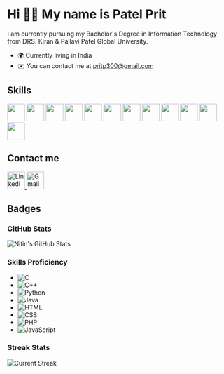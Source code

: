 # Hi 👋🏻 My name is Patel Prit
I am currently pursuing my Bachelor's Degree in Information Technology from DRS. Kiran & Pallavi Patel Global University.

- 🌍  Currently living in India
- ✉️  You can contact me at pritp300@gmail.com

<h2>Skills</h2>
<p align="left">
  <img src="https://cdn.jsdelivr.net/gh/devicons/devicon/icons/c/c-original.svg" width="40" height="40"/>
  <img src="https://cdn.jsdelivr.net/gh/devicons/devicon/icons/cplusplus/cplusplus-original.svg" width="40" height="40"/>
  <img src="https://cdn.jsdelivr.net/gh/devicons/devicon/icons/python/python-original.svg" width="40" height="40"/>
  <img src="https://cdn.jsdelivr.net/gh/devicons/devicon/icons/java/java-original.svg" width="40" height="40"/>
  <img src="https://cdn.jsdelivr.net/gh/devicons/devicon/icons/html5/html5-original.svg" width="40" height="40"/>
  <img src="https://cdn.jsdelivr.net/gh/devicons/devicon/icons/css3/css3-original.svg" width="40" height="40"/>
  <img src="https://cdn.jsdelivr.net/gh/devicons/devicon/icons/php/php-original.svg" width="40" height="40"/>
  <img src="https://cdn.jsdelivr.net/gh/devicons/devicon/icons/javascript/javascript-original.svg" width="40" height="40"/>
  <img src="https://cdn.jsdelivr.net/gh/devicons/devicon/icons/figma/figma-original.svg" width="40" height="40"/>
   <img src="https://cdn.jsdelivr.net/gh/devicons/devicon/icons/nodejs/nodejs-original.svg" width="40" height="40"/>
   <img src="https://cdn.jsdelivr.net/gh/devicons/devicon/icons/react/react-original.svg" width="40" height="40"/>
   <img src="https://cdn.jsdelivr.net/gh/devicons/devicon/icons/mongodb/mongodb-original.svg" width="40" height="40"/>
</p>
</p>

</p>
<h2>Contact me</h2>
<p align="left">
  <a href="https://www.linkedin.com/in/prit-patel2508?utm_source=share&utm_campaign=share_via&utm_content=profile&utm_medium=android_app" target="_blank">
    <img src="https://cdn-icons-png.flaticon.com/512/174/174857.png" width="40" height="40" alt="LinkedIn"/>
  </a>
  <a href="mailto:pritp300@gmail.com" target="_blank">
    <img src="https://cdn-icons-png.flaticon.com/512/732/732200.png" width="40" height="40" alt="Gmail"/>
  </a>
</p>
<h2>Badges</h2>


### GitHub Stats

![Nitin's GitHub Stats](https://github-readme-stats.vercel.app/api?username=Patelprit09&count_private=true&show_icons=true&theme=radical)

### Skills Proficiency

- ![C](https://img.shields.io/badge/C-80%25-4CAF50?style=flat-square)
- ![C++](https://img.shields.io/badge/C++-60%25-3F51B5?style=flat-square)
- ![Python](https://img.shields.io/badge/Python-80%25-FFD43B?style=flat-square)
- ![Java](https://img.shields.io/badge/Java-80%25-E74C3C?style=flat-square)
- ![HTML](https://img.shields.io/badge/HTML-80%25-E34F26?style=flat-square)
- ![CSS](https://img.shields.io/badge/CSS-70%25-1572B6?style=flat-square)
- ![PHP](https://img.shields.io/badge/PHP-60%25-777BB4?style=flat-square)
- ![JavaScript](https://img.shields.io/badge/JavaScript-40%25-F7DF1E?style=flat-square)

### Streak Stats
![Current Streak](https://github-readme-streak-stats.herokuapp.com/?user=Patelprit09&theme=radical)
